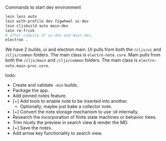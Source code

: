 Commands to start dev environment 

```bash
lein less auto
lein with-profile dev figwheel ui-dev
lein cljsbuild auto main-dev
lein re-frisk
# after compile of ui-dev and main-dev, 
electron .
```

We have 2 builds, ui and electron main. UI pulls from both the `/cljs/ui` and `/cljs/common` folders. The main class is `electro-note.core`. Main pulls from both the `/cljs/main` and `/cljs/common` folders. The main class is `electro-note.main-proc.core`. 

todo:

 - Create and validate `-min` builds.
 - Package the app.
 - Add pinned notes feature.
 - [+] Add tools to enable note to be inserted into another.
   - Optionally, maybe just bake a collector note. 
 - [+] Convert the note storage mechanism to use :id internally.
 - Research the incorporation of finite state machines or behavior trees.
 - Trim nicely the preview in search view & render the MD.
 - [+] Save the notes.
 - Add arrow key functionality to search view.
